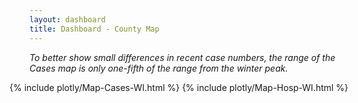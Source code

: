 ```yaml
---
layout: dashboard
title: Dashboard - County Map
---
```

*To better show small differences in recent case numbers, the range of the Cases map is only one-fifth of the range from the winter peak.*

<div style="max-width: 48rem; margin-left: -2rem; margin-right: -2rem">
  {% include plotly/Map-Cases-WI.html %}
  {% include plotly/Map-Hosp-WI.html %}
</div>
